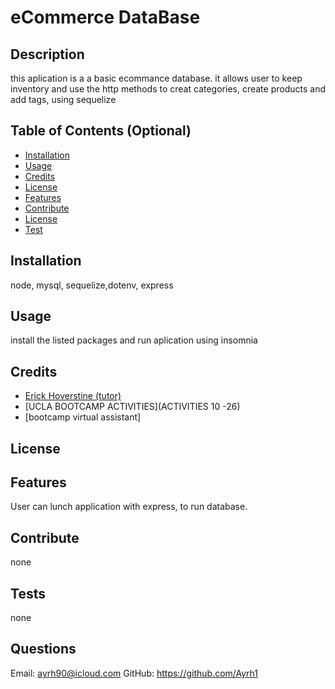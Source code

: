 # eCommerce DataBase 

## Description
this aplication is a a basic ecommance database. it allows user to keep inventory and use the http methods to creat categories, create products and add tags, using sequelize 

## Table of Contents (Optional)
- [Installation](#installation)
- [Usage](#usage)
- [Credits](#credits)
- [License](#license)
- [Features](#Features)
- [Contribute](#Contribute)
- [License](#license)
- [Test](#Test)

## Installation
node, mysql, sequelize,dotenv, express
## Usage
install the listed packages and run aplication using insomnia  

## Credits
 * [Erick Hoverstine (tutor)](none)
 * [UCLA BOOTCAMP ACTIVITIES](ACTIVITIES 10 -26)
 * [bootcamp virtual assistant]

## License

## Features
User can lunch application with express, to run database. 

## Contribute
none

## Tests
none

## Questions
 Email: ayrh90@icloud.com
 GitHub: https://github.com/Ayrh1


